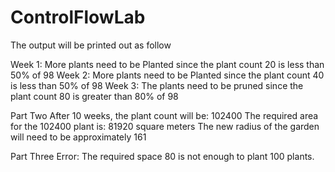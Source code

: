 # ControlFlowLab

The output will be printed out as follow

Week 1:  More plants need to be Planted since the plant count 20 is less than 50% of 98
Week 2: More plants need to be Planted since the plant count 40 is less than 50% of 98
Week 3: The plants need to be pruned since the plant count 80 is greater than 80% of 98


Part Two
After 10 weeks, the plant count will be: 102400
The required area for the 102400 plant is: 81920 square meters
The new radius of the garden will need to be approximately 161


Part Three
Error: The required space 80 is not enough to plant 100 plants.
